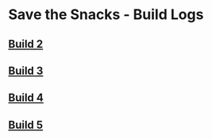 # Save the Snacks - Build Logs

## [Build 2](logs/build_2.md)
## [Build 3](logs/build_3.md)
## [Build 4](logs/build_4.md)
## [Build 5](logs/build_5.md)